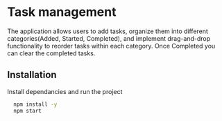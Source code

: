 # Task management 

The application allows users to add tasks, organize them into different categories(Added, Started, Completed), and implement drag-and-drop functionality to reorder tasks within each category.
Once Completed you can clear the completed tasks.

## Installation

Install dependancies and run the project

```bash
  npm install -y
  npm start
```
    

 
